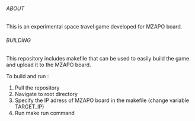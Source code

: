 ###### ABOUT    ######

This is an experimental space travel game developed for MZAPO board.

###### BUILDING ######
This repository includes makefile that can be used to easily build the game 
and upload it to the MZAPO board.

To build and run :

1. Pull the repository
2. Navigate to root directory
3. Specify the IP adress of MZAPO board in the makefile (change variable TARGET_IP)
4. Run make run command
